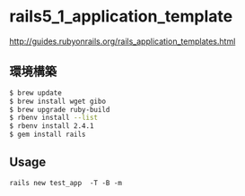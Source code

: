 # rails5_1_application_template
http://guides.rubyonrails.org/rails_application_templates.html

## 環境構築
```sh
$ brew update
$ brew install wget gibo
$ brew upgrade ruby-build
$ rbenv install --list
$ rbenv install 2.4.1
$ gem install rails
```

## Usage
```
rails new test_app  -T -B -m
```
